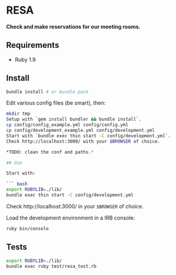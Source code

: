 # RESA

**Check and make reservations for our meeting rooms.**

## Requirements

* Ruby 1.9

## Install

``` bash
bundle install # or bundle pack
```

Edit various config files (be smart), then:

``` bash
mkdir tmp
Setup with `gem install bundler && bundle install`.
cp config/config_example.yml config/config.yml
cp config/development_example.yml config/development.yml
Start with `bundle exec thin start -C config/development.yml`.
Check http://localhost:3000/ with your $BROWSER of choice.

*TODO: clean the conf and paths.*

## Use

Start with:

``` bash
export RUBYLIB=./lib/
bundle exec thin start -C config/development.yml
```

Check http://localhost:3000/ in your `$BROWSER` of choice.

Load the development environment in a IRB console:

``` ruby
ruby bin/console
```

## Tests

``` bash
export RUBYLIB=./lib/
bundle exec ruby test/resa_test.rb
```
